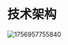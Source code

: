 # 技术架构

![1756957755840](C:\Users\user\AppData\Roaming\Typora\typora-user-images\1756957755840.png)

